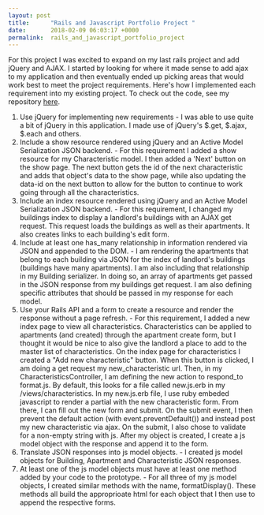 ```yaml
---
layout: post
title:      "Rails and Javascript Portfolio Project "
date:       2018-02-09 06:03:17 +0000
permalink:  rails_and_javascript_portfolio_project
---
```



For this project I was excited to expand on my last rails project and add jQuery and AJAX.  I started by looking for where it made sense to add ajax to my application and then eventually ended up picking areas that would work best to meet the project requirements.  Here's how I implemented each requirement into my existing project.  To check out the code, see my repository [here](https://github.com/emhopkins/rails-js-portfolio-project).  

1. Use jQuery for implementing new requirements - I was able to use quite a bit of jQuery in this application.  I made use of jQuery's $.get, $.ajax, $.each and others. 
2. Include a show resource rendered using jQuery and an Active Model Serialization JSON backend. - For this requirement I added a show resource for my Characteristic model.  I then added a 'Next' button on the show page.  The next button gets the id of the next characteristic and adds that object's data to the show page, while also updating the data-id on the next button to allow for the button to continue to work going through all the characteristics. 
3. Include an index resource rendered using jQuery and an Active Model Serialization JSON backend. - For this requirement, I changed my buildings index to display a landlord's buildings with an AJAX get request.  This request loads the buildings as well as their apartments.  It also creates links to each building's edit form.  
4. Include at least one has_many relationship in information rendered via JSON and appended to the DOM. - I am rendering the apartments that belong to each building via JSON for the index of landlord's buildings (buildings have many apartments).  I am also including that relationship in my Building serializer.  In doing so,  an array of apartments get passed in the JSON response from my buildings get request.   I am also defining specific attributes that should be passed in my response for each model. 
5. Use your Rails API and a form to create a resource and render the response without a page refresh. - For this requirement, I added a new index page to view all characteristics.  Characteristics can be applied to apartments (and created) through the apartment create form, but I thought it would be nice to also give the landlord a place to add to the master list of characteristics.  On the index page for characteristics I created a "Add new characteristic" button.  When this button is clicked, I am doing a get request my new_characteristic url.  Then, in my CharacteristicsController, I am defining the new action to respond_to format.js.  By default, this looks for a file called new.js.erb in my /views/characteristics.  In my new.js.erb file, I use ruby embeded javascript to render a partial with the new characteristic form.  From there, I can fill out the new form and submit.  On the submit event, I then prevent the default action (with event.preventDefault()) and instead post my new characteristic via ajax.  On the submit, I also chose to validate for a non-empty string with js.  After my object is created,  I create a js model object with the response and append it to the form.  
6. Translate JSON responses into js model objects. - I created js model objects for Building, Apartment and Characteristic JSON responses. 
7. At least one of the js model objects must have at least one method added by your code to the prototype. - For all three of my js model objects, I created similar methods with the name, formatDisplay().  These methods all build the approprioate html for each object that I then use to append the respective forms. 
